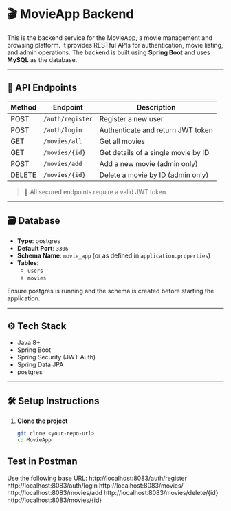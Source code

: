 # 🎬 MovieApp Backend

This is the backend service for the MovieApp, a movie management and browsing platform. It provides RESTful APIs for authentication, movie listing, and admin operations. The backend is built using **Spring Boot** and uses **MySQL** as the database.

---

## 🚀 API Endpoints

| Method | Endpoint                         | Description                          |
|--------|----------------------------------|--------------------------------------|
| POST   | `/auth/register`                | Register a new user                  |
| POST   | `/auth/login`                   | Authenticate and return JWT token    |
| GET    | `/movies/all`                      | Get all movies                       |
| GET    | `/movies/{id}`                  | Get details of a single movie by ID  |
| POST   | `/movies/add`                   | Add a new movie (admin only)         |
| DELETE | `/movies/{id}`          | Delete a movie by ID (admin only)    |

> 📌 All secured endpoints require a valid JWT token.

---

## 🗃️ Database

- **Type**: postgres
- **Default Port**: `3306`
- **Schema Name**: `movie_app` (or as defined in `application.properties`)
- **Tables**:
  - `users`
  - `movies`

Ensure postgres is running and the schema is created before starting the application.

---

## ⚙️ Tech Stack

- Java 8+
- Spring Boot
- Spring Security (JWT Auth)
- Spring Data JPA
- postgres

---

## 🛠️ Setup Instructions

1. **Clone the project**

   ```bash
   git clone <your-repo-url>
   cd MovieApp
## Test in Postman

Use the following base URL:
http://localhost:8083/auth/register
 http://localhost:8083/auth/login
 http://localhost:8083/movies/ 
http://localhost:8083/movies/add 
http://localhost:8083/movies/delete/{id}
 http://localhost:8083/movies/{id} 

